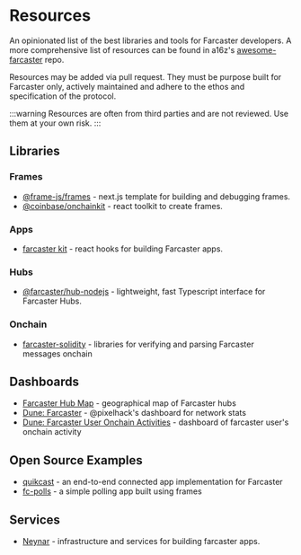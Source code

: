 # Resources

An opinionated list of the best libraries and tools for Farcaster developers. A more comprehensive list of resources can be found in a16z's [awesome-farcaster](https://github.com/a16z/awesome-farcaster) repo.

Resources may be added via pull request. They must be purpose built for Farcaster only, actively maintained and adhere to the ethos and specification of the protocol.

:::warning
Resources are often from third parties and are not reviewed. Use them at your own risk.
:::

## Libraries

### Frames

- [@frame-js/frames](https://framesjs.org/) - next.js template for building and debugging frames.
- [@coinbase/onchainkit](https://github.com/coinbase/onchainkit) - react toolkit to create frames.

### Apps

- [farcaster kit](https://www.farcasterkit.com/) - react hooks for building Farcaster apps.

### Hubs

- [@farcaster/hub-nodejs](https://www.npmjs.com/package/@farcaster/hub-nodejs) - lightweight, fast Typescript interface for Farcaster Hubs.

### Onchain

- [farcaster-solidity](https://github.com/pavlovdog/farcaster-solidity/) - libraries for verifying and parsing Farcaster messages onchain

## Dashboards

- [Farcaster Hub Map](https://farcaster.spindl.xyz/) - geographical map of Farcaster hubs
- [Dune: Farcaster](https://dune.com/pixelhack/farcaster) - @pixelhack's dashboard for network stats
- [Dune: Farcaster User Onchain Activities](https://dune.com/yesyes/farcaster-users-onchain-activities) - dashboard of farcaster user's onchain activity

## Open Source Examples

- [quikcast](https://github.com/farcasterxyz/quikcast) - an end-to-end connected app implementation for Farcaster
- [fc-polls](https://github.com/farcasterxyz/fc-polls) - a simple polling app built using frames

## Services

- [Neynar](https://neynar.com/) - infrastructure and services for building farcaster apps.

